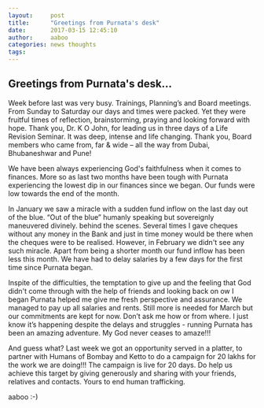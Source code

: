 ```yaml
---
layout:     post
title:      "Greetings from Purnata's desk"
date:       2017-03-15 12:45:10
author:     aaboo
categories: news thoughts
tags:
---
```


## Greetings from Purnata's desk...

Week before last was very busy. Trainings, Planning’s and Board meetings. From Sunday to Saturday our days and times were packed. Yet they were fruitful times of reflection, brainstorming, praying and looking forward with hope. Thank you, Dr. K O John, for leading us in three days of a Life Revision Seminar. It was deep, intense and life changing. Thank you, Board members who came from, far & wide – all the way from Dubai, Bhubaneshwar and Pune!

We have been always experiencing God's faithfulness when it comes to finances. More so as last two months have been tough with Purnata experiencing the lowest dip in our finances since we began. Our funds were low towards the end of the month.

In January we saw a miracle with a sudden fund inflow on the last day out of the blue. “Out of the blue” humanly speaking but sovereignly maneuvered divinely. behind the scenes. Several times I gave cheques without any money in the Bank and just in time money would be there when the cheques were to be realised. However, in February we didn't see any such miracle. Apart from being a shorter month our fund inflow has been less this month. We have had to delay salaries by a few days for the first time since Purnata began.

Inspite of the difficulties, the temptation to give up and the feeling that God didn't come through with the help of friends and looking back on ow I began Purnata helped me give me fresh perspective and assurance. We managed to pay up all salaries and rents. Still more is needed for March but our commitments are kept for now. Don’t ask me how or from where. I just know it’s happening despite the delays and struggles - running Purnata has been an amazing adventure. My God never ceases to amaze!!!

And guess what? Last week we got an opportunity served in a platter, to partner with Humans of Bombay and Ketto to do a campaign for 20 lakhs for the work we are doing!!! The campaign is live for 20 days. Do help us achieve this target by giving generously and sharing with your friends, relatives and contacts.
Yours to end human trafficking.

aaboo :-)
